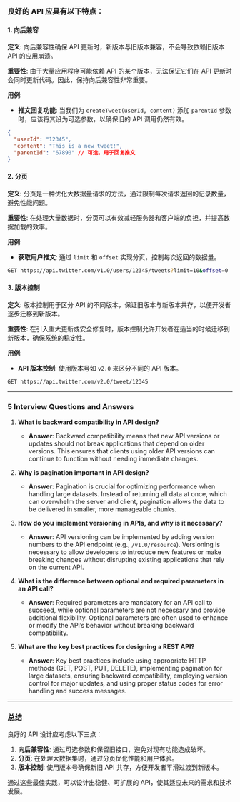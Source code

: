 ### 良好的 API 应具有以下特点：

#### 1. **向后兼容**

**定义**: 向后兼容性确保 API 更新时，新版本与旧版本兼容，不会导致依赖旧版本 API 的应用崩溃。

**重要性**: 由于大量应用程序可能依赖 API 的某个版本，无法保证它们在 API 更新时会同时更新代码。因此，保持向后兼容性非常重要。

**用例**:
- **推文回复功能**: 当我们为 `createTweet(userId, content)` 添加 `parentId` 参数时，应该将其设为可选参数，以确保旧的 API 调用仍然有效。

```json
{
  "userId": "12345",
  "content": "This is a new tweet!",
  "parentId": "67890" // 可选，用于回复推文
}
```

#### 2. **分页**

**定义**: 分页是一种优化大数据量请求的方法，通过限制每次请求返回的记录数量，避免性能问题。

**重要性**: 在处理大量数据时，分页可以有效减轻服务器和客户端的负担，并提高数据加载的效率。

**用例**:
- **获取用户推文**: 通过 `limit` 和 `offset` 实现分页，控制每次返回的数据量。

```bash
GET https://api.twitter.com/v1.0/users/12345/tweets?limit=10&offset=0
```

#### 3. **版本控制**

**定义**: 版本控制用于区分 API 的不同版本，保证旧版本与新版本共存，以便开发者逐步迁移到新版本。

**重要性**: 在引入重大更新或安全修复时，版本控制允许开发者在适当的时候迁移到新版本，确保系统的稳定性。

**用例**:
- **API 版本控制**: 使用版本号如 `v2.0` 来区分不同的 API 版本。

```bash
GET https://api.twitter.com/v2.0/tweet/12345
```

---

### 5 Interview Questions and Answers

1. **What is backward compatibility in API design?**
   - **Answer**: Backward compatibility means that new API versions or updates should not break applications that depend on older versions. This ensures that clients using older API versions can continue to function without needing immediate changes.

2. **Why is pagination important in API design?**
   - **Answer**: Pagination is crucial for optimizing performance when handling large datasets. Instead of returning all data at once, which can overwhelm the server and client, pagination allows the data to be delivered in smaller, more manageable chunks.

3. **How do you implement versioning in APIs, and why is it necessary?**
   - **Answer**: API versioning can be implemented by adding version numbers to the API endpoint (e.g., `/v1.0/resource`). Versioning is necessary to allow developers to introduce new features or make breaking changes without disrupting existing applications that rely on the current API.

4. **What is the difference between optional and required parameters in an API call?**
   - **Answer**: Required parameters are mandatory for an API call to succeed, while optional parameters are not necessary and provide additional flexibility. Optional parameters are often used to enhance or modify the API’s behavior without breaking backward compatibility.

5. **What are the key best practices for designing a REST API?**
   - **Answer**: Key best practices include using appropriate HTTP methods (GET, POST, PUT, DELETE), implementing pagination for large datasets, ensuring backward compatibility, employing version control for major updates, and using proper status codes for error handling and success messages.

---

### 总结

良好的 API 设计应考虑以下三点：

1. **向后兼容性**: 通过可选参数和保留旧接口，避免对现有功能造成破坏。
2. **分页**: 在处理大数据集时，通过分页优化性能和用户体验。
3. **版本控制**: 使用版本号确保新旧 API 共存，方便开发者平滑过渡到新版本。

通过这些最佳实践，可以设计出稳健、可扩展的 API，使其适应未来的需求和技术发展。
